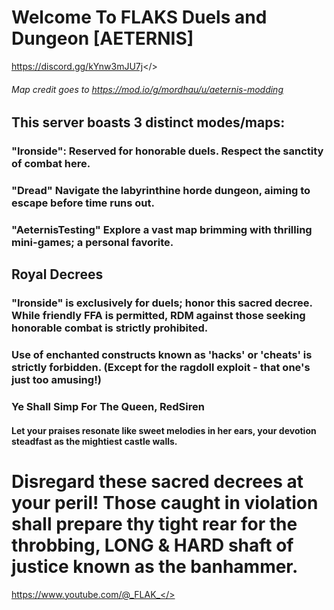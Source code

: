 # Welcome To FLAKS Duels and Dungeon [AETERNIS]
<a id="Join Our Discord">https://discord.gg/kYnw3mJU7j</>
###### Map credit goes to <a id="Aleks_">https://mod.io/g/mordhau/u/aeternis-modding
## This server boasts 3 distinct modes/maps:
### "Ironside": Reserved for honorable duels. Respect the sanctity of combat here.
### "Dread" Navigate the labyrinthine horde dungeon, aiming to escape before time runs out.
### "AeternisTesting" Explore a vast map brimming with thrilling mini-games; a personal favorite.

## Royal Decrees
### "Ironside" is exclusively for duels; honor this sacred decree. While friendly FFA is permitted, RDM against those seeking honorable combat is strictly prohibited.

### Use of enchanted constructs known as 'hacks' or 'cheats' is strictly forbidden. (Except for the ragdoll exploit - that one's just too amusing!)
 
### Ye Shall Simp For The Queen, RedSiren
#### Let your praises resonate like sweet melodies in her ears, your devotion steadfast as the mightiest castle walls.

# Disregard these sacred decrees at your peril! Those caught in violation shall prepare thy tight rear for the throbbing, LONG & HARD shaft of justice known as the banhammer. 

<a id="My Mordhau Videos">https://www.youtube.com/@_FLAK_</>
